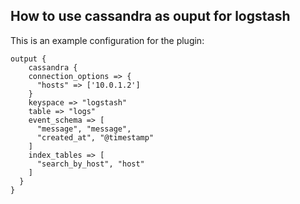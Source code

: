 ## How to use cassandra as ouput for logstash

This is an example configuration for the plugin:

    output {
        cassandra {
        connection_options => {
          "hosts" => ['10.0.1.2']
        }
        keyspace => "logstash"
        table => "logs"
        event_schema => [
          "message", "message",
          "created_at", "@timestamp"
        ]
        index_tables => [
          "search_by_host", "host"
        ]
      }
    }

